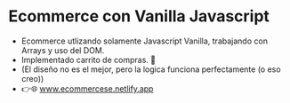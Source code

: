 # Ecommerce con Vanilla Javascript
- Ecommerce utlizando solamente Javascript Vanilla, trabajando con Arrays y uso del DOM.
- Implementado carrito de compras. 🛒
- (El diseño no es el mejor, pero la logica funciona perfectamente (o eso creo))
- 👉🌐 www.ecommercese.netlify.app
